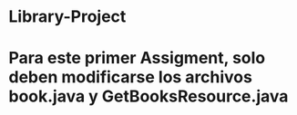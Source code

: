 # Library-Project

# Para este primer Assigment, solo deben modificarse los archivos book.java y GetBooksResource.java

